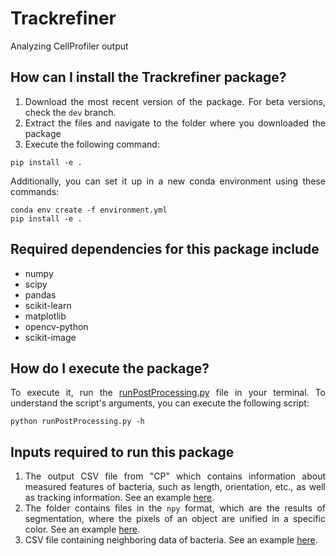 # Trackrefiner
Analyzing CellProfiler output
<div align="justify">

## How can I install the Trackrefiner package?
1. Download the most recent version of the package. For beta versions, check the `dev` branch.
2. Extract the files and navigate to the folder where you downloaded the package
3. Execute the following command:
```
pip install -e .
```

Additionally, you can set it up in a new conda environment using these commands:
```
conda env create -f environment.yml
pip install -e .
```

## Required dependencies for this package include
- numpy
- scipy
- pandas
- scikit-learn
- matplotlib
- opencv-python
- scikit-image

## How do I execute the package?
To execute it, run the <a href="runningAnalysis/runPostProcessing.py">runPostProcessing.py</a> file in your terminal. To understand the script's arguments, you can execute the following script:
```
python runPostProcessing.py -h
```

## Inputs required to run this package
1. The output CSV file from "CP" which contains information about measured features of bacteria, such as length, orientation, etc., as well as tracking information. See an example <a href="examples/e.coli/FilterObjects.csv">here</a>.
2. The folder contains files in the `npy` format, which are the results of segmentation, where the pixels of an object are unified in a specific color. See an example <a href="examples/e.coli/objects">here</a>.
3. CSV file containing neighboring data of bacteria. See an example <a href="examples/e.coli/Object%20relationships.csv">here</a>.
